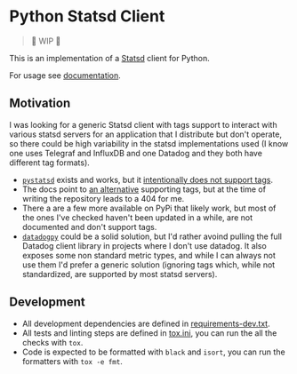 Python Statsd Client
====================

> :construction: WIP :construction:

This is an implementation of a [Statsd](https://github.com/statsd/statsd) client for Python.

For usage see [documentation](./docs/source/docs.rst).

Motivation
----------

I was looking for a generic Statsd client with tags support to interact with various statsd servers for an application that I distribute but don't operate, so there could be high variability in the statsd implementations used (I know one uses Telegraf and InfluxDB and one Datadog and they both have different tag formats).

- [`pystatsd`](https://statsd.readthedocs.io/en/v3.3/index.html) exists and works, but it [intentionally  does not support tags](https://statsd.readthedocs.io/en/v3.3/tags.html).
- The docs point to [an alternative](https://pypi.org/project/statsd-tags/) supporting tags, but at the time of writing the repository leads to a 404 for me.
- There a are a few more available on PyPi that likely work, but most of the ones I've checked haven't been updated in a while, are not documented and don't support tags.
- [`datadogpy`](https://datadogpy.readthedocs.io/en/latest/) could be a solid solution, but I'd rather avoind pulling the full Datadog client library in projects where I don't use datadog. It also exposes some non standard metric types, and while I can always not use them I'd prefer a generic solution (ignoring tags which, while not standardized, are supported by most statsd servers).

Development
-----------

- All development dependencies are defined in [requirements-dev.txt](./requirements-dev.txt).
- All tests and linting steps are defined in [tox.ini](./tox.ini), you can run the all the checks with `tox`.
- Code is expected to be formatted with `black` and `isort`, you can run the formatters with `tox -e fmt`.
